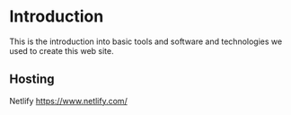 # Introduction
This is the introduction into basic tools and software and technologies we used to create this web site. 

## Hosting
Netlify https://www.netlify.com/
